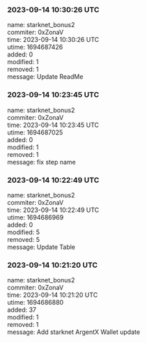 ### 2023-09-14 10:30:26 UTC
name: starknet_bonus2  
commiter: 0xZonaV  
time: 2023-09-14 10:30:26 UTC  
utime: 1694687426  
added: 0  
modified: 1  
removed: 1  
message: Update ReadMe

### 2023-09-14 10:23:45 UTC
name: starknet_bonus2  
commiter: 0xZonaV  
time: 2023-09-14 10:23:45 UTC  
utime: 1694687025  
added: 0  
modified: 1  
removed: 1  
message: fix step name

### 2023-09-14 10:22:49 UTC
name: starknet_bonus2  
commiter: 0xZonaV  
time: 2023-09-14 10:22:49 UTC  
utime: 1694686969  
added: 0  
modified: 5  
removed: 5  
message: Update Table

### 2023-09-14 10:21:20 UTC
name: starknet_bonus2  
commiter: 0xZonaV  
time: 2023-09-14 10:21:20 UTC  
utime: 1694686880  
added: 37  
modified: 1  
removed: 1  
message: Add starknet ArgentX Wallet update

